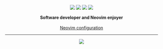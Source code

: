 <p align="center">
  <img src="https://img.shields.io/badge/lua-%232C2D72.svg?&style=for-the-badge&logo=lua&logoColor=white"/>
  <img src="https://img.shields.io/badge/typescript%20-%23007ACC.svg?&style=for-the-badge&logo=typescript&logoColor=white"/>
  <img src="https://img.shields.io/badge/neovim-%2357A143.svg?&style=for-the-badge&logo=neovim&logoColor=white"/>
  <img src="https://img.shields.io/badge/arch-%23000000.svg?&style=for-the-badge&logo=arch-linux&logoColor=white"/>
</p>

<div align='center'>
  <b>Software developer and Neovim enjoyer</b>
  <br>
  <br>
</div>

<div align='center'>
  <a href="https://github.com/mawkler/nvim/">Neovim configuration</a>
  <br>
</div>

<hr/>

<p align="center">
  <img src="https://github-readme-stats.vercel.app/api?username=mawkler&show_icons=true&theme=onedark"/>
</p>
